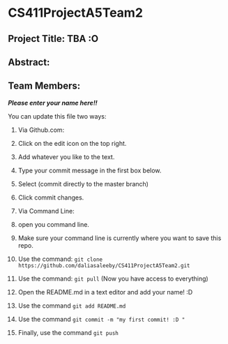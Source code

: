 # CS411ProjectA5Team2

## Project Title: TBA :O

## Abstract: 

## Team Members:
_**Please enter your name here!!**_

You can update this file two ways:

1. Via Github.com:
  1. Click on the edit icon on the top right.
  2. Add whatever you like to the text.
  3. Type your commit message in the first box below.
  4. Select (commit directly to the master branch)
  5. Click commit changes.
  
2. Via Command Line:
  1. open you command line.
  2. Make sure your command line is currently where you want to save this repo.
  3. Use the command: ``` git clone https://github.com/daliasaleeby/CS411ProjectA5Team2.git ```
  4. Use the command: ``` git pull ``` (Now you have access to everything)
  5. Open the README.md in a text editor and add your name! :D
  6. Use the command ``` git add README.md ```
  7. Use the command ``` git commit -m "my first commit! :D " ```
  8. Finally, use the command ``` git push ```
  
  




